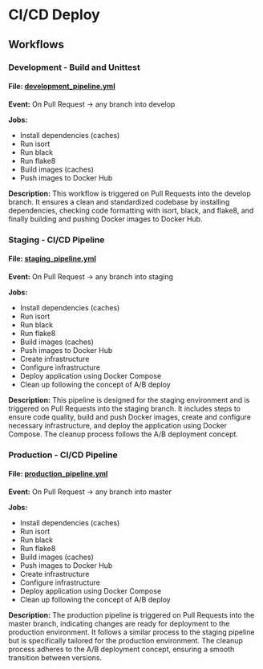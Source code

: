 # CI/CD Deploy

## Workflows

### Development - Build and Unittest

#### File: [development_pipeline.yml](development_pipeline.yml)

**Event:** On Pull Request → any branch into develop

**Jobs:**

- Install dependencies (caches)
- Run isort
- Run black
- Run flake8
- Build images (caches)
- Push images to Docker Hub

**Description:**
This workflow is triggered on Pull Requests into the develop branch. It ensures a clean and standardized codebase by installing dependencies, checking code formatting with isort, black, and flake8, and finally building and pushing Docker images to Docker Hub.

### Staging - CI/CD Pipeline

#### File: [staging_pipeline.yml](staging_pipeline.yml)

**Event:** On Pull Request → any branch into staging

**Jobs:**

- Install dependencies (caches)
- Run isort
- Run black
- Run flake8
- Build images (caches)
- Push images to Docker Hub
- Create infrastructure
- Configure infrastructure
- Deploy application using Docker Compose
- Clean up following the concept of A/B deploy

**Description:**
This pipeline is designed for the staging environment and is triggered on Pull Requests into the staging branch. It includes steps to ensure code quality, build and push Docker images, create and configure necessary infrastructure, and deploy the application using Docker Compose. The cleanup process follows the A/B deployment concept.

### Production - CI/CD Pipeline

#### File: [production_pipeline.yml](production_pipeline.yml)

**Event:** On Pull Request → any branch into master

**Jobs:**

- Install dependencies (caches)
- Run isort
- Run black
- Run flake8
- Build images (caches)
- Push images to Docker Hub
- Create infrastructure
- Configure infrastructure
- Deploy application using Docker Compose
- Clean up following the concept of A/B deploy

**Description:**
The production pipeline is triggered on Pull Requests into the master branch, indicating changes are ready for deployment to the production environment. It follows a similar process to the staging pipeline but is specifically tailored for the production environment. The cleanup process adheres to the A/B deployment concept, ensuring a smooth transition between versions.
